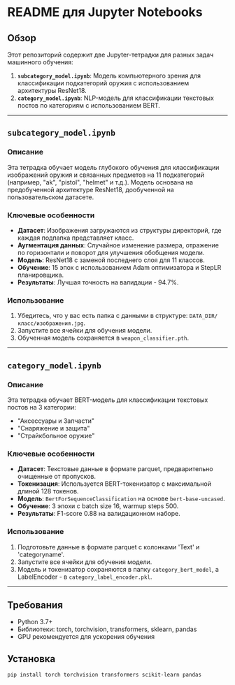 # README для Jupyter Notebooks

## Обзор

Этот репозиторий содержит две Jupyter-тетрадки для разных задач машинного обучения:

1. **`subcategory_model.ipynb`**: Модель компьютерного зрения для классификации подкатегорий оружия с использованием архитектуры ResNet18.
2. **`category_model.ipynb`**: NLP-модель для классификации текстовых постов по категориям с использованием BERT.

---

## `subcategory_model.ipynb`

### Описание
Эта тетрадка обучает модель глубокого обучения для классификации изображений оружия и связанных предметов на 11 подкатегорий (например, "ak", "pistol", "helmet" и т.д.). Модель основана на предобученной архитектуре ResNet18, дообученной на пользовательском датасете.

### Ключевые особенности
- **Датасет**: Изображения загружаются из структуры директорий, где каждая подпапка представляет класс.
- **Аугментация данных**: Случайное изменение размера, отражение по горизонтали и поворот для улучшения обобщения модели.
- **Модель**: ResNet18 с заменой последнего слоя для 11 классов.
- **Обучение**: 15 эпох с использованием Adam оптимизатора и StepLR планировщика.
- **Результаты**: Лучшая точность на валидации - 94.7%.

### Использование
1. Убедитесь, что у вас есть папка с данными в структуре: `DATA_DIR/класс/изображения.jpg`.
2. Запустите все ячейки для обучения модели.
3. Обученная модель сохраняется в `weapon_classifier.pth`.

---

## `category_model.ipynb`

### Описание
Эта тетрадка обучает BERT-модель для классификации текстовых постов на 3 категории:
- "Аксессуары и Запчасти"
- "Снаряжение и защита"
- "Страйкбольное оружие"

### Ключевые особенности
- **Датасет**: Текстовые данные в формате parquet, предварительно очищенные от пропусков.
- **Токенизация**: Используется BERT-токенизатор с максимальной длиной 128 токенов.
- **Модель**: `BertForSequenceClassification` на основе `bert-base-uncased`.
- **Обучение**: 3 эпохи с batch size 16, warmup steps 500.
- **Результаты**: F1-score 0.88 на валидационном наборе.

### Использование
1. Подготовьте данные в формате parquet с колонками 'Text' и 'categoryname'.
2. Запустите все ячейки для обучения модели.
3. Модель и токенизатор сохраняются в папку `category_bert_model`, а LabelEncoder - в `category_label_encoder.pkl`.

---

## Требования
- Python 3.7+
- Библиотеки: torch, torchvision, transformers, sklearn, pandas
- GPU рекомендуется для ускорения обучения

## Установка
```bash
pip install torch torchvision transformers scikit-learn pandas
```